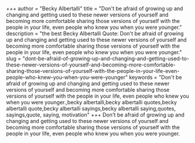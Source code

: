 +++
author = "Becky Albertalli"
title = "Don't be afraid of growing up and changing and getting used to these newer versions of yourself and becoming more comfortable sharing those versions of yourself with the people in your life, even people who knew you when you were younger."
description = "the best Becky Albertalli Quote: Don't be afraid of growing up and changing and getting used to these newer versions of yourself and becoming more comfortable sharing those versions of yourself with the people in your life, even people who knew you when you were younger."
slug = "dont-be-afraid-of-growing-up-and-changing-and-getting-used-to-these-newer-versions-of-yourself-and-becoming-more-comfortable-sharing-those-versions-of-yourself-with-the-people-in-your-life-even-people-who-knew-you-when-you-were-younger"
keywords = "Don't be afraid of growing up and changing and getting used to these newer versions of yourself and becoming more comfortable sharing those versions of yourself with the people in your life, even people who knew you when you were younger.,becky albertalli,becky albertalli quotes,becky albertalli quote,becky albertalli sayings,becky albertalli saying,quotes, sayings,quote, saying, motivation"
+++
Don't be afraid of growing up and changing and getting used to these newer versions of yourself and becoming more comfortable sharing those versions of yourself with the people in your life, even people who knew you when you were younger.

